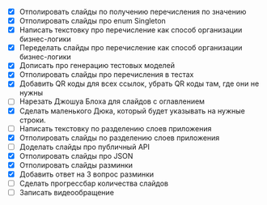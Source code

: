 - [X] Отполировать слайды по получению перечисления по значению
- [X] Отполировать слайды про enum Singleton
- [X] Написать текстовку про перечисление как способ организации бизнес-логики
- [X] Переделать слайды про перечисление как способ организации бизнес-логики
- [X] Дописать про генерацию тестовых моделей
- [X] Отполировать слайды про перечисления в тестах
- [X] Добавить QR коды для всех ссылок, убрать QR коды там, где они не нужны
- [ ] Нарезать Джошуа Блоха для слайдов с оглавлением
- [X] Сделать маленького Дюка, который будет указывать на нужные строки.
- [ ] Написать текстовку по разделению слоев приложения
- [X] Отполировать слайды по разделению слоев приложения
- [ ] Доделать слайды про публичный API
- [X] Отполировать слайды про JSON
- [X] Отполировать слайды разминки
- [X] Добавить ответ на 3 вопрос разминки
- [ ] Сделать прогрессбар количества слайдов
- [ ] Записать видеообращение